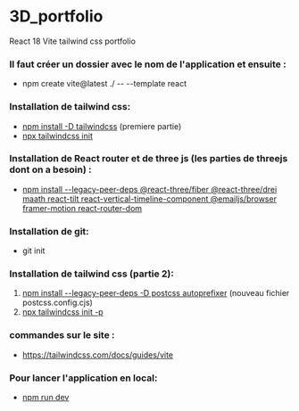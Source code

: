 # 3D_portfolio
React 18 Vite tailwind css portfolio

### Il faut créer un dossier avec le nom de l'application et ensuite :
- npm create vite@latest ./ -- --template react
  

### Installation de tailwind css:
- [npm install -D tailwindcss]() (premiere partie)
- [npx tailwindcss init]()

### Installation de React router et de three js (les parties de threejs dont on a besoin) :
- [npm install --legacy-peer-deps @react-three/fiber @react-three/drei maath react-tilt react-vertical-timeline-component @emailjs/browser framer-motion react-router-dom]()

### Installation de git:
- git init

### Installation de tailwind css (partie 2):
1. [npm install --legacy-peer-deps -D postcss autoprefixer]() (nouveau fichier postcss.config.cjs)
2. [npx tailwindcss init -p]()

### commandes sur le site : 
- https://tailwindcss.com/docs/guides/vite

### Pour lancer l'application en local:
- [npm run dev]() 


